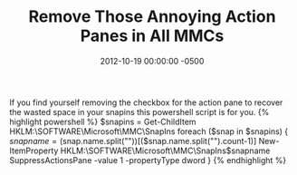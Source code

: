 ﻿---
layout: post
title:  Remove Those Annoying Action Panes in All MMCs
date:   2012-10-19 00:00:00 -0500
categories: IT
---






If you find yourself removing the checkbox for the action pane to recover the wasted space in your snapins this powershell script is for you.
{% highlight powershell %}
$snapins = Get-ChildItem HKLM:\SOFTWARE\Microsoft\MMC\SnapIns
foreach ($snap in $snapins)
{
$snapname=($snap.name.split("\"))[($snap.name.split("\").count-1)]
New-ItemProperty HKLM:\SOFTWARE\Microsoft\MMC\SnapIns\$snapname SuppressActionsPane -value 1 -propertyType dword
}
{% endhighlight %}



